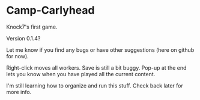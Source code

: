 # Camp-Carlyhead
Knock7's first game.

Version 0.1.4?

Let me know if you find any bugs or have other suggestions (here on github for now).

Right-click moves all workers. Save is still a bit buggy. Pop-up at the end lets you know when you have played all the current content.

I'm still learning how to organize and run this stuff. Check back later for more info.
